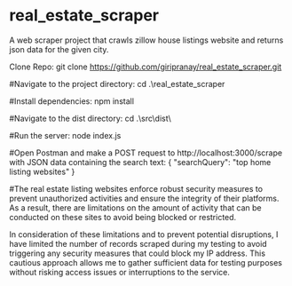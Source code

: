 # real_estate_scraper
A web scraper project that crawls zillow house listings website and returns json data for the given city.


Clone Repo:
git clone https://github.com/giripranay/real_estate_scraper.git

#Navigate to the project directory:
cd .\real_estate_scraper  

#Install dependencies:
npm install


#Navigate to the dist directory:
cd .\src\dist\

#Run the server:
node index.js

#Open Postman and make a POST request to http://localhost:3000/scrape with JSON data containing the search text:
{
  "searchQuery": "top home listing websites"
}


#The real estate listing websites enforce robust security measures to prevent unauthorized activities and ensure the integrity of their platforms. As a result, there are limitations on the amount of activity that can be conducted on these sites to avoid being blocked or restricted.

In consideration of these limitations and to prevent potential disruptions, I have limited the number of records scraped during my testing to avoid triggering any security measures that could block my IP address. This cautious approach allows me to gather sufficient data for testing purposes without risking access issues or interruptions to the service.



